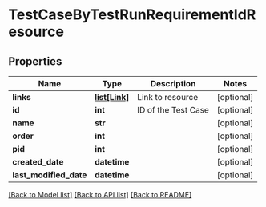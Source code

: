 # TestCaseByTestRunRequirementIdResource

## Properties
Name | Type | Description | Notes
------------ | ------------- | ------------- | -------------
**links** | [**list[Link]**](Link.md) | Link to resource | [optional] 
**id** | **int** | ID of the Test Case | [optional] 
**name** | **str** |  | [optional] 
**order** | **int** |  | [optional] 
**pid** | **int** |  | [optional] 
**created_date** | **datetime** |  | [optional] 
**last_modified_date** | **datetime** |  | [optional] 

[[Back to Model list]](../README.md#documentation-for-models) [[Back to API list]](../README.md#documentation-for-api-endpoints) [[Back to README]](../README.md)



